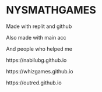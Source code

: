 <h1>NYSMATHGAMES</h1>

<P>Made with replit and github</p>
<p>Also made with main acc</p>
<p>And people who helped me</p>
<p>https://nabilubg.github.io</p>
<p>https://whizgames.github.io</p>
<p>https://outred.github.io</p>
